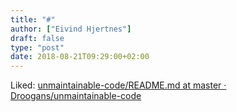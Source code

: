 ```yaml
---
title: "#"
author: ["Eivind Hjertnes"]
draft: false
type: "post"
date: 2018-08-21T09:29:00+02:00
---
```


Liked:
[unmaintainable-code/README.md
at master · Droogans/unmaintainable-code](https://github.com/Droogans/unmaintainable-code/blob/master/README.md)
